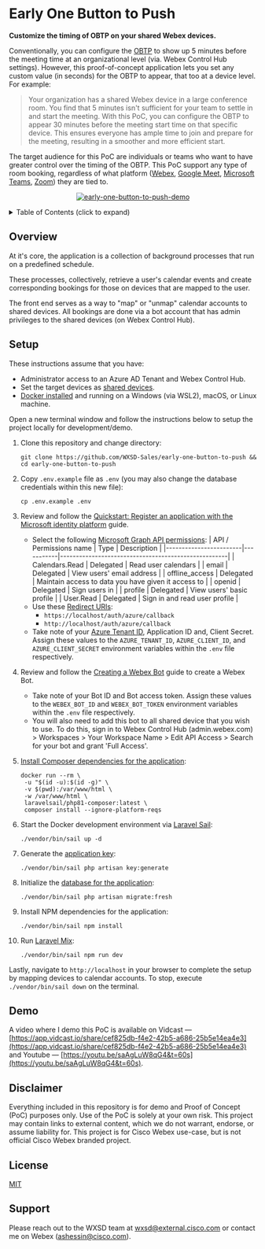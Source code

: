 Early One Button to Push
========================
**Customize the timing of OBTP on your shared Webex devices.**

Conventionally, you can configure the [OBTP](https://help.webex.com/en-us/article/gmi931/Overview-of-One-Button-to-Push-(OBTP)) to show up 5 minutes before the meeting time at an organizational level (via. Webex Control Hub settings).
However, this proof-of-concept application lets you set any custom value (in seconds) for the OBTP to appear, that too at a device level. For example:
> Your organization has a shared Webex device in a large conference room. You find that 5 minutes isn't sufficient for your team to settle in and start the meeting. With this PoC, you can configure the OBTP to appear 30 minutes before the meeting start time on that specific device. This ensures everyone has ample time to join and prepare for the meeting, resulting in a smoother and more efficient start.

The target audience for this PoC are individuals or teams who want to have greater control over the timing of the OBTP. This PoC support any type of room booking, regardless of what platform ([Webex](https://www.webex.com/), [Google Meet](https://workspace.google.com/products/meet/), [Microsoft Teams](https://www.microsoft.com/en-us/microsoft-teams), [Zoom](https://zoom.us/)) they are tied to.


<p align="center">
   <a href="https://app.vidcast.io/share/cef825db-f4e2-42b5-a686-25b5e14ea4e3" target="_blank">
       <img src="https://github.com/wxsd-sales/early-one-button-to-push/assets/6129517/753746c3-6236-49af-a10a-677a1498afeb" alt="early-one-button-to-push-demo"/>
    </a>
</p>


<!-- ⛔️ MD-MAGIC-EXAMPLE:START (TOC:collapse=true&collapseText=Click to expand) -->
<details>
<summary>Table of Contents (click to expand)</summary>

  * [Overview](#overview)
  * [Setup](#setup)
  * [Demo](#demo)
  * [Disclaimer](#disclaimer)
  * [License](#license)
  * [Support](#support)

</details>
<!-- ⛔️ MD-MAGIC-EXAMPLE:END -->

## Overview
At it's core, the application is a collection of background processes that run on a predefined schedule.

These processes, collectively, retrieve a user's calendar events and create corresponding 
bookings for those on devices that are mapped to the user.

The front end serves as a way to "map" or "unmap" calendar accounts to shared devices. 
All bookings are done via a bot account that has admin privileges to the shared devices (on Webex Control Hub).


## Setup

These instructions assume that you have:
- Administrator access to an Azure AD Tenant and Webex Control Hub.
- Set the target devices as [shared devices](https://help.webex.com/en-US/article/1mqb9cb/Add-Shared-Devices-and-Services-to-a-Workspace).
- [Docker installed](https://docs.docker.com/engine/install/) and running on a Windows (via WSL2), macOS, or Linux machine.

Open a new terminal window and follow the instructions below to setup the project locally for 
development/demo.

1. Clone this repository and change directory:
   ```
   git clone https://github.com/WXSD-Sales/early-one-button-to-push && cd early-one-button-to-push
   ```

2. Copy `.env.example` file as `.env` (you may also change the database credentials within this new file):
   ```
   cp .env.example .env
   ```

3. Review and follow the [Quickstart: Register an application with the Microsoft identity platform](https://docs.microsoft.com/en-us/azure/active-directory/develop/quickstart-register-app#register-an-application) guide.
    - Select the following [Microsoft Graph API permissions](https://docs.microsoft.com/en-us/azure/active-directory/develop/quickstart-configure-app-access-web-apis#delegated-permission-to-microsoft-graph):
      | API / Permissions name | Type      | Description                                         |
      |------------------------|-----------|-----------------------------------------------------|
      | Calendars.Read         | Delegated | Read user calendars                                 |
      | email                  | Delegated | View users' email address                           |
      | offline_access         | Delegated | Maintain access to data you have given it access to |
      | openid                 | Delegated | Sign users in                                       |
      | profile                | Delegated | View users' basic profile                           |
      | User.Read              | Delegated | Sign in and read user profile                       |
    - Use these [Redirect URIs](https://docs.microsoft.com/en-us/azure/active-directory/develop/quickstart-register-app#add-a-redirect-uri):
        - `https://localhost/auth/azure/callback`
        - `http://localhost/auth/azure/callback`
    - Take note of your [Azure Tenant ID](https://docs.microsoft.com/en-us/azure/active-directory/fundamentals/active-directory-how-to-find-tenant), 
      Application ID and, Client Secret. Assign these values to the `AZURE_TENANT_ID`, 
      `AZURE_CLIENT_ID`, and `AZURE_CLIENT_SECRET` environment variables within the `.env` 
      file respectively.

4. Review and follow the [Creating a Webex Bot](https://developer.webex.com/docs/bots#creating-a-webex-bot) guide to create a Webex Bot.
    - Take note of your Bot ID and Bot access token. Assign these values to the `WEBEX_BOT_ID` 
      and `WEBEX_BOT_TOKEN` environment variables within the `.env` file respectively. 
    - You will also need to add this bot to all shared device that you wish to use. To do this, 
      sign in to Webex Control Hub (admin.webex.com) > Workspaces > Your Workspace Name > Edit 
      API Access > Search for your bot and grant 'Full Access'.

5. [Install Composer dependencies for the application](https://laravel.com/docs/9.x/sail#installing-composer-dependencies-for-existing-projects):
   ```
   docker run --rm \
    -u "$(id -u):$(id -g)" \
    -v $(pwd):/var/www/html \
    -w /var/www/html \
    laravelsail/php81-composer:latest \
    composer install --ignore-platform-reqs
   ```

6. Start the Docker development environment via [Laravel Sail](https://laravel.com/docs/9.x/sail):
   ```
   ./vendor/bin/sail up -d
   ```

7. Generate the [application key](https://laravel.com/docs/9.x/encryption#configuration):
   ```
   ./vendor/bin/sail php artisan key:generate
   ```

8. Initialize the [database for the application](https://laravel.com/docs/9.x/migrations#drop-all-tables-migrate):
   ```
   ./vendor/bin/sail php artisan migrate:fresh
   ```

9. Install NPM dependencies for the application:
   ```
   ./vendor/bin/sail npm install
   ```

10. Run [Laravel Mix](https://laravel.com/docs/9.x/mix#running-mix):
    ```
    ./vendor/bin/sail npm run dev
    ```

Lastly, navigate to `http://localhost` in your browser to complete the setup by mapping devices 
to calendar accounts. To stop, execute `./vendor/bin/sail down` on the terminal.


## Demo

A video where I demo this PoC is available on Vidcast — [https://app.vidcast.io/share/cef825db-f4e2-42b5-a686-25b5e14ea4e3](https://app.vidcast.io/share/cef825db-f4e2-42b5-a686-25b5e14ea4e3)
and Youtube — [https://youtu.be/saAgLuW8qG4&t=60s](https://youtu.be/saAgLuW8qG4&t=60s).

## Disclaimer

Everything included in this repository is for demo and Proof of Concept (PoC) purposes only. Use of the PoC is solely
at your own risk. This project may contain links to external content, which we do not warrant, endorse, or assume
liability for. This project is for Cisco Webex use-case, but is not official Cisco Webex branded project.

## License

[MIT](./LICENSE)

## Support

Please reach out to the WXSD team at [wxsd@external.cisco.com](mailto:wxsd@external.cisco.com?cc=ashessin@cisco.com&subject=Early%20One%20Button%20to%20Push) or contact me on Webex (ashessin@cisco.com).
